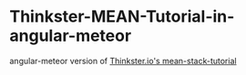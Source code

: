 # Thinkster-MEAN-Tutorial-in-angular-meteor
angular-meteor version of [Thinkster.io's mean-stack-tutorial](https://thinkster.io/mean-stack-tutorial/)
